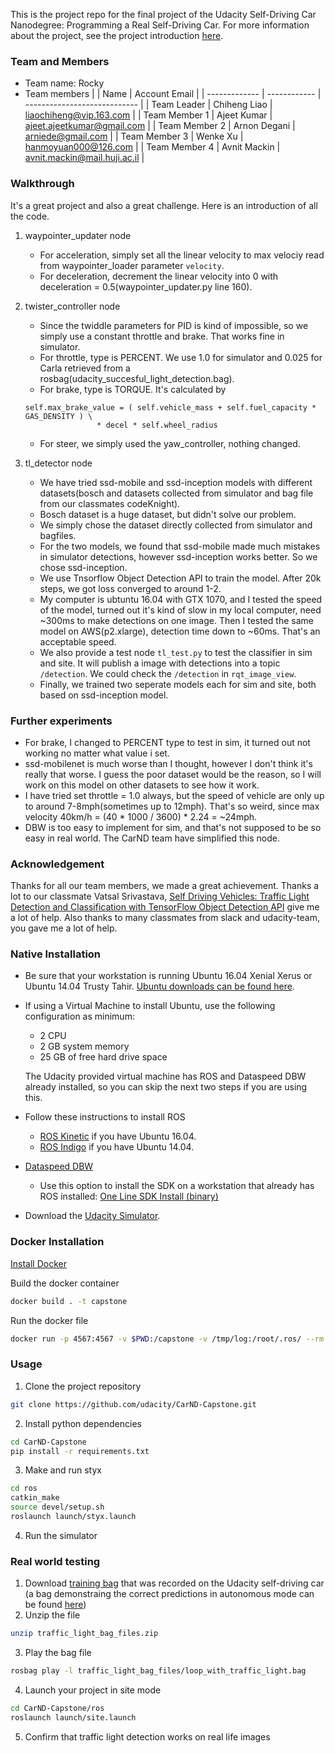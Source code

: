 This is the project repo for the final project of the Udacity Self-Driving Car Nanodegree: Programming a Real Self-Driving Car. For more information about the project, see the project introduction [here](https://classroom.udacity.com/nanodegrees/nd013/parts/6047fe34-d93c-4f50-8336-b70ef10cb4b2/modules/e1a23b06-329a-4684-a717-ad476f0d8dff/lessons/462c933d-9f24-42d3-8bdc-a08a5fc866e4/concepts/5ab4b122-83e6-436d-850f-9f4d26627fd9).

### Team and Members
* Team name: Rocky
* Team members
 |               | Name         | Account Email                |
 | ------------- | ------------ | ---------------------------- |
 | Team Leader   | Chiheng Liao | liaochiheng@vip.163.com      |
 | Team Member 1 | Ajeet Kumar  | ajeet.ajeetkumar@gmail.com   |
 | Team Member 2 | Arnon Degani | arniede@gmail.com            |
 | Team Member 3 | Wenke Xu     | hanmoyuan000@126.com         |
 | Team Member 4 | Avnit Mackin | avnit.mackin@mail.huji.ac.il |

### Walkthrough

It's a great project and also a great challenge. Here is an introduction of all the code.

1. waypointer_updater node
	* For acceleration, simply set all the linear velocity to max velociy read from waypointer_loader parameter `velocity`.
	* For deceleration, decrement the linear velocity into 0 with deceleration = 0.5(waypointer_updater.py line 160).

2. twister_controller node
	* Since the twiddle parameters for PID is kind of impossible, so we simply use a constant throttle and brake. That works fine in simulator.
	* For throttle, type is PERCENT. We use 1.0 for simulator and 0.025 for Carla retrieved from a rosbag(udacity_succesful_light_detection.bag).
	* For brake, type is TORQUE. It's calculated by
	```
	self.max_brake_value = ( self.vehicle_mass + self.fuel_capacity * GAS_DENSITY ) \
    				* decel * self.wheel_radius
    ```
    * For steer, we simply used the yaw_controller, nothing changed.

3. tl_detector node
	* We have tried ssd-mobile and ssd-inception models with different datasets(bosch and datasets collected from simulator and bag file from our classmates codeKnight).
	* Bosch dataset is a huge dataset, but didn't solve our problem.
	* We simply chose the dataset directly collected from simulator and bagfiles.
	* For the two models, we found that ssd-mobile made much mistakes in simulator detections, however ssd-inception works better. So we chose ssd-inception.
	* We use Tnsorflow Object Detection API to train the model. After 20k steps, we got loss converged to around 1-2.
	* My computer is ubtuntu 16.04 with GTX 1070, and I tested the speed of the model, turned out it's kind of slow in my local computer, need ~300ms to make detections on one image. Then I tested the same model on AWS(p2.xlarge), detection time down to ~60ms. That's an acceptable speed.
	* We also provide a test node `tl_test.py` to test the classifier in sim and site. It will publish a image with detections into a topic `/detection`. We could check the `/detection` in `rqt_image_view`.
	* Finally, we trained two seperate models each for sim and site, both based on ssd-inception model.

### Further experiments

* For brake, I changed to PERCENT type to test in sim, it turned out not working no matter what value i set.
* ssd-mobilenet is much worse than I thought, however I don't think it's really that worse. I guess the poor dataset would be the reason, so I will work on this model on other datasets to see how it work.
* I have tried set throttle = 1.0 always, but the speed of vehicle are only up to around 7-8mph(sometimes up to 12mph). That's so weird, since max velocity 40km/h = (40 * 1000 / 3600) * 2.24 = ~24mph.
* DBW is too easy to implement for sim, and that's not supposed to be so easy in real world. The CarND team have simplified this node. 
	
### Acknowledgement

Thanks for all our team members, we made a great achievement.
Thanks a lot to our classmate Vatsal Srivastava, [Self Driving Vehicles: Traffic Light Detection and Classification with TensorFlow Object Detection API](https://becominghuman.ai/traffic-light-detection-tensorflow-api-c75fdbadac62) give me a lot of help.
Also thanks to many classmates from slack and udacity-team, you gave me a lot of help.

### Native Installation

* Be sure that your workstation is running Ubuntu 16.04 Xenial Xerus or Ubuntu 14.04 Trusty Tahir. [Ubuntu downloads can be found here](https://www.ubuntu.com/download/desktop).
* If using a Virtual Machine to install Ubuntu, use the following configuration as minimum:
  * 2 CPU
  * 2 GB system memory
  * 25 GB of free hard drive space

  The Udacity provided virtual machine has ROS and Dataspeed DBW already installed, so you can skip the next two steps if you are using this.

* Follow these instructions to install ROS
  * [ROS Kinetic](http://wiki.ros.org/kinetic/Installation/Ubuntu) if you have Ubuntu 16.04.
  * [ROS Indigo](http://wiki.ros.org/indigo/Installation/Ubuntu) if you have Ubuntu 14.04.
* [Dataspeed DBW](https://bitbucket.org/DataspeedInc/dbw_mkz_ros)
  * Use this option to install the SDK on a workstation that already has ROS installed: [One Line SDK Install (binary)](https://bitbucket.org/DataspeedInc/dbw_mkz_ros/src/81e63fcc335d7b64139d7482017d6a97b405e250/ROS_SETUP.md?fileviewer=file-view-default)
* Download the [Udacity Simulator](https://github.com/udacity/CarND-Capstone/releases/tag/v1.2).

### Docker Installation
[Install Docker](https://docs.docker.com/engine/installation/)

Build the docker container
```bash
docker build . -t capstone
```

Run the docker file
```bash
docker run -p 4567:4567 -v $PWD:/capstone -v /tmp/log:/root/.ros/ --rm -it capstone
```

### Usage

1. Clone the project repository
```bash
git clone https://github.com/udacity/CarND-Capstone.git
```

2. Install python dependencies
```bash
cd CarND-Capstone
pip install -r requirements.txt
```
3. Make and run styx
```bash
cd ros
catkin_make
source devel/setup.sh
roslaunch launch/styx.launch
```
4. Run the simulator

### Real world testing
1. Download [training bag](https://drive.google.com/file/d/0B2_h37bMVw3iYkdJTlRSUlJIamM/view?usp=sharing) that was recorded on the Udacity self-driving car (a bag demonstraing the correct predictions in autonomous mode can be found [here](https://drive.google.com/open?id=0B2_h37bMVw3iT0ZEdlF4N01QbHc))
2. Unzip the file
```bash
unzip traffic_light_bag_files.zip
```
3. Play the bag file
```bash
rosbag play -l traffic_light_bag_files/loop_with_traffic_light.bag
```
4. Launch your project in site mode
```bash
cd CarND-Capstone/ros
roslaunch launch/site.launch
```
5. Confirm that traffic light detection works on real life images
